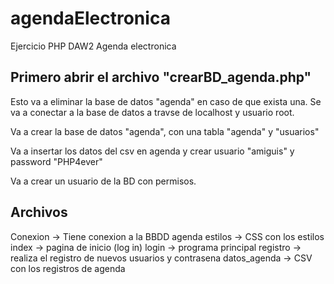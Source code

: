 # agendaElectronica
Ejercicio PHP DAW2 Agenda electronica

## Primero abrir el archivo "crearBD_agenda.php" ##

Esto va a eliminar la base de datos "agenda" en caso de que exista una.
Se va a conectar a la base de datos a travse de localhost y usuario root.

Va a crear la base de datos "agenda", con una tabla "agenda" y "usuarios"

Va a insertar los datos del csv en agenda y crear usuario "amiguis" y 
password "PHP4ever"

Va a crear un usuario de la BD con permisos.

## Archivos ##

Conexion -> Tiene conexion a la BBDD agenda
estilos -> CSS con los estilos
index  -> pagina de inicio (log in)
login -> programa principal
registro -> realiza el registro de nuevos usuarios y contrasena
datos_agenda -> CSV con los registros de agenda
